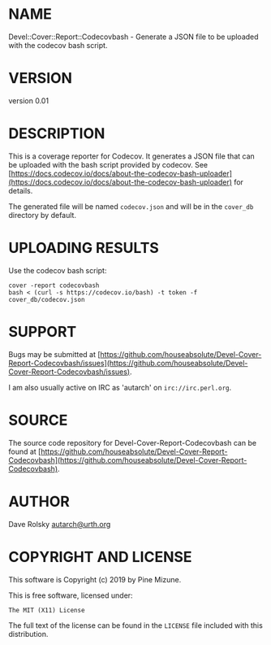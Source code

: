 # NAME

Devel::Cover::Report::Codecovbash - Generate a JSON file to be uploaded with the codecov bash script.

# VERSION

version 0.01

# DESCRIPTION

This is a coverage reporter for Codecov. It generates a JSON file that can be
uploaded with the bash script provided by codecov. See
[https://docs.codecov.io/docs/about-the-codecov-bash-uploader](https://docs.codecov.io/docs/about-the-codecov-bash-uploader) for details.

The generated file will be named `codecov.json` and will be in the
`cover_db` directory by default.

# UPLOADING RESULTS

Use the codecov bash script:

    cover -report codecovbash
    bash < (curl -s https://codecov.io/bash) -t token -f cover_db/codecov.json

# SUPPORT

Bugs may be submitted at [https://github.com/houseabsolute/Devel-Cover-Report-Codecovbash/issues](https://github.com/houseabsolute/Devel-Cover-Report-Codecovbash/issues).

I am also usually active on IRC as 'autarch' on `irc://irc.perl.org`.

# SOURCE

The source code repository for Devel-Cover-Report-Codecovbash can be found at [https://github.com/houseabsolute/Devel-Cover-Report-Codecovbash](https://github.com/houseabsolute/Devel-Cover-Report-Codecovbash).

# AUTHOR

Dave Rolsky <autarch@urth.org>

# COPYRIGHT AND LICENSE

This software is Copyright (c) 2019 by Pine Mizune.

This is free software, licensed under:

    The MIT (X11) License

The full text of the license can be found in the
`LICENSE` file included with this distribution.
